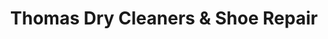 ---
title: "Thomas Dry Cleaners & Shoe Repair"
url: /dublin/thomas-dry-cleaners-and-shoe-repair/
shop: laundry
---